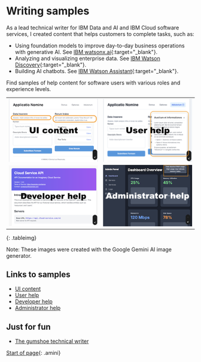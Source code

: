 # Writing samples

As a lead technical writer for IBM Data and AI and IBM Cloud software services, I created content that helps customers to complete tasks, such as:

- Using foundation models to improve day-to-day business operations with generative AI. See [IBM watsonx.ai](https://www.ibm.com/docs/SSYOK8/wsj/analyze-data/fm-overview.html){:target="_blank"}.
- Analyzing and visualizing enterprise data. See [IBM Watson Discovery](https://michelle-miller.github.io/samples/discovery-data-sample.pdf){:target="_blank"}.
- Building AI chatbots. See [IBM Watson Assistant](https://michelle-miller.github.io/samples/assistant-sample.pdf){:target="_blank"}.

Find samples of help content for software users with various roles and experience levels.

| | |
|-|-|
|  [![UI content: Image of a dummy software user interface page with inline UI help content](images/ui-content.png)](ui-content.html) | [![User help: Image of a dummy user help window that is displayed in front of a software user interface page.](images/user-help.png)](user-help.html)|
| [![Developer help: Image of a dummy REST API reference page](images/dev-help.png)](developer-help.html) | [![Administrator help: Image of a dummy system administrator's dashboard with tooltip help](images/admin-help.png)](administrator-help.html) |
{: .tableimg}

Note: These images were created with the Google Gemini AI image generator.

## Links to samples

- [UI content](ui-content.html)
- [User help](user-help.html)
- [Developer help](developer-help.html)
- [Administrator help](administrator-help.html)

## Just for fun

- [The gumshoe technical writer](samples/detective-tech-writer.html)

[Start of page](https://michelle-miller.github.io/){: .amini}
